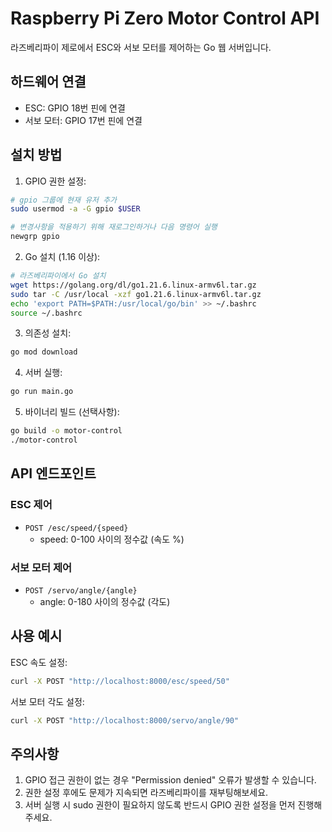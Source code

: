 # Raspberry Pi Zero Motor Control API

라즈베리파이 제로에서 ESC와 서보 모터를 제어하는 Go 웹 서버입니다.

## 하드웨어 연결

- ESC: GPIO 18번 핀에 연결
- 서보 모터: GPIO 17번 핀에 연결

## 설치 방법

1. GPIO 권한 설정:
```bash
# gpio 그룹에 현재 유저 추가
sudo usermod -a -G gpio $USER

# 변경사항을 적용하기 위해 재로그인하거나 다음 명령어 실행
newgrp gpio
```

2. Go 설치 (1.16 이상):
```bash
# 라즈베리파이에서 Go 설치
wget https://golang.org/dl/go1.21.6.linux-armv6l.tar.gz
sudo tar -C /usr/local -xzf go1.21.6.linux-armv6l.tar.gz
echo 'export PATH=$PATH:/usr/local/go/bin' >> ~/.bashrc
source ~/.bashrc
```

3. 의존성 설치:
```bash
go mod download
```

4. 서버 실행:
```bash
go run main.go
```

5. 바이너리 빌드 (선택사항):
```bash
go build -o motor-control
./motor-control
```

## API 엔드포인트

### ESC 제어
- `POST /esc/speed/{speed}`
  - speed: 0-100 사이의 정수값 (속도 %)

### 서보 모터 제어
- `POST /servo/angle/{angle}`
  - angle: 0-180 사이의 정수값 (각도)

## 사용 예시

ESC 속도 설정:
```bash
curl -X POST "http://localhost:8000/esc/speed/50"
```

서보 모터 각도 설정:
```bash
curl -X POST "http://localhost:8000/servo/angle/90"
```

## 주의사항

1. GPIO 접근 권한이 없는 경우 "Permission denied" 오류가 발생할 수 있습니다.
2. 권한 설정 후에도 문제가 지속되면 라즈베리파이를 재부팅해보세요.
3. 서버 실행 시 sudo 권한이 필요하지 않도록 반드시 GPIO 권한 설정을 먼저 진행해주세요.